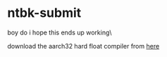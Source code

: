 # ntbk-submit
boy do i hope this ends up working\

download the aarch32 hard float compiler from [here](https://developer.arm.com/tools-and-software/open-source-software/developer-tools/gnu-toolchain/gnu-a/)
